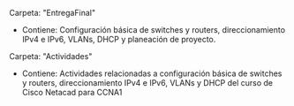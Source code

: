 Carpeta: "EntregaFinal"
- Contiene: Configuración básica de switches y routers, direccionamiento IPv4 e IPv6, VLANs, DHCP y planeación de proyecto.

Carpeta: "Actividades"
- Contiene: Actividades relacionadas a configuración básica de switches y routers, direccionamiento IPv4 e IPv6, VLANs y DHCP del curso de Cisco Netacad para CCNA1
